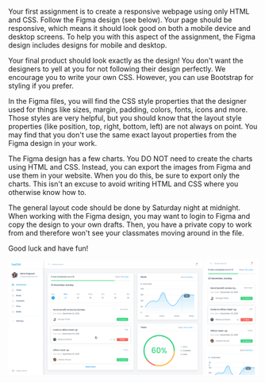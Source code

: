 Your first assignment is to create a responsive webpage using only HTML and
CSS. Follow the Figma design (see below).
Your page should be responsive, which means it should look good on both a mobile device and desktop screens. To help you with this aspect of the assignment, the Figma design includes designs for mobile and desktop.

Your final product should look exactly as the design! You don't want the designers to yell at you for not following their design perfectly.
We encourage you to write your own CSS. However, you can use Bootstrap for styling if
you prefer.

In the Figma files, you will find the CSS style properties that the designer used for things like sizes, margin, padding, colors, fonts, icons and more. Those styles are very helpful, but you should know that the layout style properties (like position, top, right, bottom, left) are not always on point.
You may find that you don't use the same exact layout properties from the Figma design in your work. 

The Figma design has a few charts. You DO NOT need to
create the charts using HTML and CSS. Instead, you can export the
images from Figma and use them in your website. When you do this, be sure to export only the charts.
This isn't an excuse to avoid writing HTML and CSS where you otherwise know how to.

The general layout code should be done by Saturday night at midnight.
When working with the Figma design, you may want to login to Figma and copy the design to your own drafts.
Then, you have a private copy to work from and therefore won't see your classmates moving around in the file.

Good luck and have fun!

<p align="center">
  <img alt="Desktop View" src="./images/instructions/desktop-view.png" width="77.8%">
  <img alt="Desktop View" src="./images/instructions/mobile-view.png" width="21.3%">
</p>